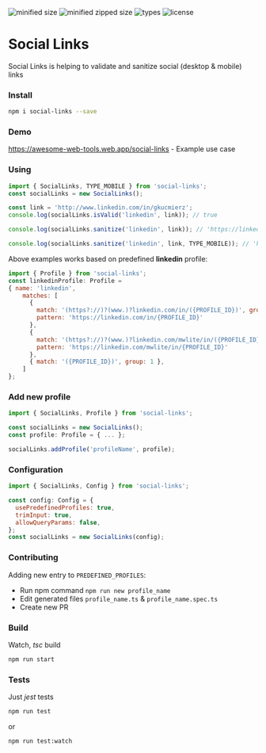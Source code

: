 
![minified size](https://badgen.net/bundlephobia/min/social-links) ![minified zipped size](https://badgen.net/bundlephobia/minzip/social-links) ![types](https://badgen.net/npm/types/social-links) ![license](https://badgen.net/npm/license/social-links)

# Social Links

Social Links is helping to validate and sanitize social (desktop & mobile) links

### Install
```bash
npm i social-links --save
```

### Demo

https://awesome-web-tools.web.app/social-links - Example use case

### Using
```js
import { SocialLinks, TYPE_MOBILE } from 'social-links';
const socialLinks = new SocialLinks();

const link = 'http://www.linkedin.com/in/gkucmierz';
console.log(socialLinks.isValid('linkedin', link)); // true

console.log(socialLinks.sanitize('linkedin', link)); // 'https://linkedin.com/in/gkucmierz'

console.log(socialLinks.sanitize('linkedin', link, TYPE_MOBILE)); // 'https://linkedin.com/mwlite/in/gkucmierz'
```

Above examples works based on predefined **linkedin** profile:
```js
import { Profile } from 'social-links';
const linkedinProfile: Profile =
{ name: 'linkedin',
    matches: [
      {
        match: '(https?://)?(www.)?linkedin.com/in/({PROFILE_ID})', group: 3, type: TYPE_DESKTOP,
        pattern: 'https://linkedin.com/in/{PROFILE_ID}'
      },
      {
        match: '(https?://)?(www.)?linkedin.com/mwlite/in/({PROFILE_ID})', group: 3, type: TYPE_MOBILE,
        pattern: 'https://linkedin.com/mwlite/in/{PROFILE_ID}'
      },
      { match: '({PROFILE_ID})', group: 1 },
    ]
};
```

### Add new profile
```js
import { SocialLinks, Profile } from 'social-links';

const socialLinks = new SocialLinks();
const profile: Profile = { ... };

socialLinks.addProfile('profileName', profile);
```

### Configuration
```js
import { SocialLinks, Config } from 'social-links';

const config: Config = {
  usePredefinedProfiles: true,
  trimInput: true,
  allowQueryParams: false,
};
const socialLinks = new SocialLinks(config);
```

### Contributing

Adding new entry to `PREDEFINED_PROFILES`:

- Run npm command `npm run new profile_name`
- Edit generated files `profile_name.ts` & `profile_name.spec.ts`
- Create new PR

### Build

Watch, *tsc* build
```bash
npm run start
```

### Tests

Just *jest* tests
```bash
npm run test
```
or
```bash
npm run test:watch
```

